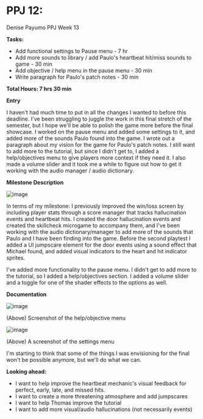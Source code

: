 # PPJ 12: 
Denise Payumo PPJ Week 13

**Tasks:**

- Add functional settings to Pause menu - 7 hr
- Add more sounds to library / add Paulo's heartbeat hit/miss sounds to game - 30 min
- Add objective / help menu in the pause menu - 30 min
- Write paragraph for Paulo's patch notes - 30 min

**Total Hours: 7 hrs 30 min**

**Entry** 

I haven't had much time to put in all the changes I wanted to before this deadline. I've been struggling to juggle the work in this final stretch of the semester, but I hope we'll be able to polish the game more before the final showcase. I worked on the pause menu and added some settings to it, and added more of the sounds Paulo found into the game. I wrote out a paragraph about my vision for the game for Paulo's patch notes. I still want to add more to the tutorial, but since I didn't get to, I added a help/objectives menu to give players more context if they need it. I also made a volume slider and it took me a while to figure out how to get it working with the audio manager / audio dictionary.


**Milestone Description**

![image](https://github.com/user-attachments/assets/ce6142b3-9038-49f6-882f-0ef044c74223)


In terms of my milestone: I previously improved the win/loss screen by including player stats through a score manager that tracks hallucination events and heartbeat hits. I created the door hallucination events and created the skillcheck microgame to accompany them, and I've been working with the audio dictionary/manager to add more of the sounds that Paulo and I have been finding into the game. Before the second playtest I added a UI jumpscare element for the door events using a sound effect that Michael found, and added visual indicators to the heart and hit indicator sprites.

I've added more functionality to the pause menu. I didn't get to add more to the tutorial, so I added a help/objectives section. I added a volume slider and a toggle for one of the shader effects to the options as well.

**Documentation**


![image](https://github.com/user-attachments/assets/2d0a6870-2847-4c65-8c14-9fe1563a86a1)

(Above) Screenshot of the help/objective menu

![image](https://github.com/user-attachments/assets/e98ea07d-2015-4841-bdc2-9b4400940753)


(Above) A screenshot of the settings menu 

I'm starting to think that some of the things I was envisioning for the final won't be possible anymore, but we'll do what we can.

**Looking ahead:**
- I want to help improve the heartbeat mechanic's visual feedback for perfect, early, late, and missed hits.
- I want to create a more threatening atmosphere and add jumpscares
- I want to help Thomas improve the tutorial
- I want to add more visual/audio hallucinations (not necessarily events)


